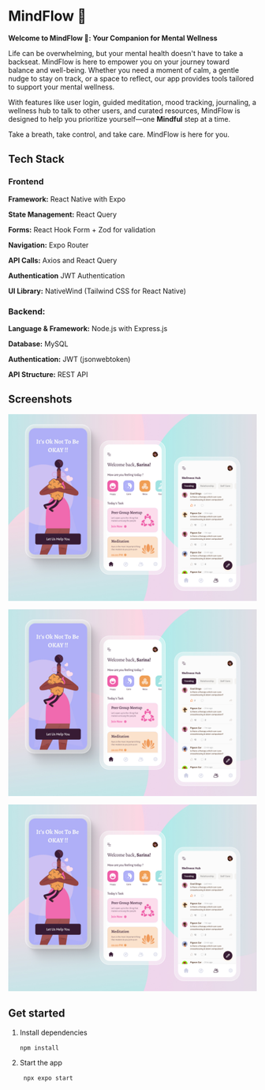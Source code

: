 
# MindFlow 🌿

**Welcome to MindFlow 🌿: Your Companion for Mental Wellness**  

Life can be overwhelming, but your mental health doesn't have to take a backseat. MindFlow is here to empower you on your journey toward balance and well-being. Whether you need a moment of calm, a gentle nudge to stay on track, or a space to reflect, our app provides tools tailored to support your mental wellness.  

With features like user login, guided meditation, mood tracking, journaling, a wellness hub to talk to other users, and curated resources, MindFlow is designed to help you prioritize yourself—one **Mindful** step at a time.  

Take a breath, take control, and take care. MindFlow is here for you. 
## Tech Stack

### Frontend

**Framework:** React Native with Expo

**State Management:** React Query

**Forms:** React Hook Form + Zod for validation

**Navigation:**  Expo Router

**API Calls:** Axios and React Query

**Authentication** JWT Authentication

**UI Library:** NativeWind (Tailwind CSS for React Native)


### Backend: 

**Language & Framework:** Node.js with Express.js

**Database:** MySQL 

**Authentication:** JWT (jsonwebtoken) 

**API Structure:** REST API 

## Screenshots

![App Screenshot](assets/images/presentation.jpg)

![Alt text](assets/images/presentation.jpg?raw=true "Optional Title")

![Alt text](assets/images/presentation.jpg "Optional Title")

## Get started

1. Install dependencies

   ```bash
   npm install
   ```

2. Start the app

   ```bash
    npx expo start
  ```